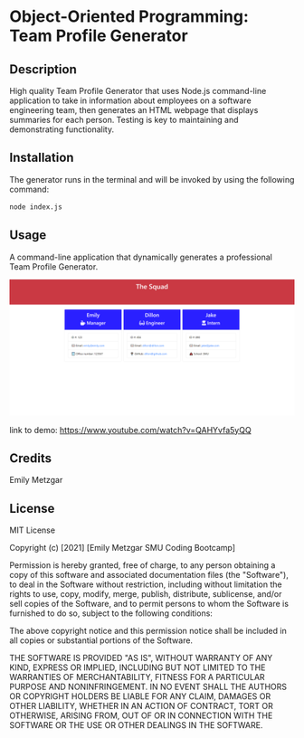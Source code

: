 # Object-Oriented Programming: Team Profile Generator

## Description

High quality Team Profile Generator that uses Node.js command-line application to take in information about employees on a software engineering team, then generates an HTML webpage that displays summaries for each person. Testing is key to maintaining and demonstrating functionality.


## Installation
The generator runs in the terminal and will be invoked by using the following command:

```bash
node index.js
```

## Usage 
A command-line application that dynamically generates a professional Team Profile Generator.

![A screenshot of the application](./assets/images/screenshot.PNG)

link to demo: https://www.youtube.com/watch?v=QAHYvfa5yQQ

## Credits
Emily Metzgar

## License
MIT License

Copyright (c) [2021] [Emily Metzgar SMU Coding Bootcamp]

Permission is hereby granted, free of charge, to any person obtaining a copy of this software and associated documentation files (the "Software"), to deal in the Software without restriction, including without limitation the rights to use, copy, modify, merge, publish, distribute, sublicense, and/or sell copies of the Software, and to permit persons to whom the Software is furnished to do so, subject to the following conditions:

The above copyright notice and this permission notice shall be included in all copies or substantial portions of the Software.

THE SOFTWARE IS PROVIDED "AS IS", WITHOUT WARRANTY OF ANY KIND, EXPRESS OR IMPLIED, INCLUDING BUT NOT LIMITED TO THE WARRANTIES OF MERCHANTABILITY, FITNESS FOR A PARTICULAR PURPOSE AND NONINFRINGEMENT. IN NO EVENT SHALL THE AUTHORS OR COPYRIGHT HOLDERS BE LIABLE FOR ANY CLAIM, DAMAGES OR OTHER LIABILITY, WHETHER IN AN ACTION OF CONTRACT, TORT OR OTHERWISE, ARISING FROM, OUT OF OR IN CONNECTION WITH THE SOFTWARE OR THE USE OR OTHER DEALINGS IN THE SOFTWARE.
